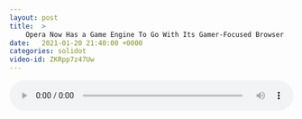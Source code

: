 ```yaml
---
layout: post
title:  >
    Opera Now Has a Game Engine To Go With Its Gamer-Focused Browser
date:   2021-01-20 21:40:00 +0000
categories: solidot
video-id: ZKRpp7z47Uw
---
```


<audio src="/assets/393c1a40f7350a0fcbbe8b6b8dfdf11a.mp3" style="width: 100%;" controls></audio>

